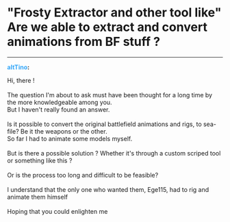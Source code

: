 # "Frosty Extractor and other tool like" Are we able to extract and convert animations from BF stuff ?


---
<strong><span style="color:#34a7f9;">altTino</span>:</strong>

<p>Hi, there !<br /><br />The question I&#39;m about to ask must have been thought for a long time by the more knowledgeable among you.<br />But I haven&#39;t really found an answer.<br /><br />Is it possible to convert the original battlefield animations and rigs, to sea-file? Be it the weapons or the other.<br />So far I had to animate some models myself.<br /><br />But is there a possible solution ? Whether it&#39;s through a custom scriped tool or something like this ?<br /><br />Or is the process too long and difficult to be feasible?<br /><br />I understand that the only one who wanted them, Ege115, had to rig and animate them himself<br /><br />Hoping that you could enlighten me</p>
